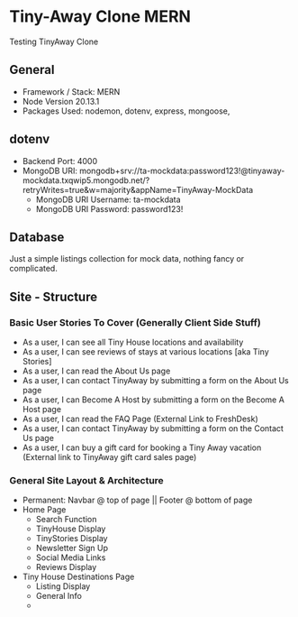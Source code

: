 # Tiny-Away Clone MERN
Testing TinyAway Clone

## General 
- Framework / Stack: MERN
- Node Version 20.13.1
- Packages Used: nodemon, dotenv, express, mongoose, 

## dotenv
- Backend Port: 4000 
- MongoDB URI: mongodb+srv://ta-mockdata:password123!@tinyaway-mockdata.txqwip5.mongodb.net/?retryWrites=true&w=majority&appName=TinyAway-MockData
    - MongoDB URI Username: ta-mockdata
    - MongoDB URI Password: password123!

## Database 
Just a simple listings collection for mock data, nothing fancy or complicated. 

## Site - Structure
### Basic User Stories To Cover (Generally Client Side Stuff)
- As a user, I can see all Tiny House locations and availability 
- As a user, I can see reviews of stays at various locations [aka Tiny Stories]
- As a user, I can read the About Us page
- As a user, I can contact TinyAway by submitting a form on the About Us page
- As a user, I can Become A Host by submitting a form on the Become A Host page
- As a user, I can read the FAQ Page (External Link to FreshDesk)
- As a user, I can contact TinyAway by submitting a form on the Contact Us page
- As a user, I can buy a gift card for booking a Tiny Away vacation (External link to TinyAway gift card sales page)

### General Site Layout & Architecture 
- Permanent: Navbar @ top of page || Footer @ bottom of page
- Home Page
    - Search Function
    - TinyHouse Display 
    - TinyStories Display
    - Newsletter Sign Up 
    - Social Media Links
    - Reviews Display
- Tiny House Destinations Page 
    - Listing Display
    - General Info
    - 
